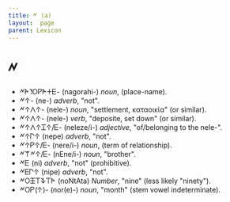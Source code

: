 ```yaml
---
title: 𐊏 (a)
layout:  page
parent: Lexicon
---
```




# 𐊏


- 𐊏𐊀𐊄𐊒𐊕𐊀𐊛𐊆- (nagorahi-) *noun*, (place-name).
- 𐊏𐊁- (ne-) *adverb*, "not".
- 𐊏𐊁𐊍𐊁- (nele-) *noun*, "settlement, καταοικία" (or similar).
- 𐊏𐊁𐊍𐊁- (nele-) *verb*, "deposite, set down" (or similar).
- 𐊏𐊁𐊍𐊁𐊈𐊁/𐊆- (neleze/i-) *adjective*, "of/belonging to the nele-".
- 𐊏𐊁𐊓𐊁 (nepe) *adverb*, "not".
- 𐊏𐊁𐊕𐊁/𐊆- (nere/i-) *noun*, (term of relationship).
- 𐊏𐊚𐊏𐊁/𐊆- (nEne/i-) *noun*, "brother".
- 𐊏𐊆 (ni) *adverb*, "not" (prohibitive).
- 𐊏𐊆𐊓𐊁 (nipe) *adverb*, "not".
- 𐊏𐊒𐊑𐊗𐊙𐊗𐊀 (noNtAta) *Number*, "nine" (less likely "ninety").
- 𐊏𐊒𐊕(𐊁)- (nor(e)-) *noun*, "month" (stem vowel indeterminate).
